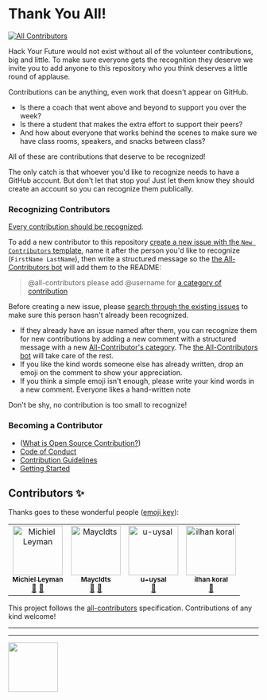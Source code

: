 # Thank You All!

[![All Contributors](https://img.shields.io/badge/all_contributors-2-orange.svg?style=flat-square)](#contributors)

Hack Your Future would not exist without all of the volunteer contributions, big and little.  To make sure everyone gets the recognition they deserve we invite you to add anyone to this repository who you think deserves a little round of applause.

Contributions can be anything, even work that doesn't appear on GitHub.
* Is there a coach that went above and beyond to support you over the week?
* Is there a student that makes the extra effort to support their peers?  
* And how about everyone that works behind the scenes to make sure we have class rooms, speakers, and snacks between class?   

All of these are contributions that deserve to be recognized!

The only catch is that whoever you'd like to recognize needs to have a GitHub account. But don't let that stop you!  Just let them know they should create an account so you can recognize them publically.

### Recognizing Contributors


[Every contribution should be recognized](https://github.com/all-contributors/all-contributors).  


To add a new contributor to this repository [create a new issue with the `New Contributors` template](https://github.com/HackYourFutureBelgium/contributors/issues/new?assignees=&labels=&template=new-contributor.md&title=FirstName+LastName), name it after the person you'd like to recognize (`FirstName LastName`), then write a structured message so the [the All-Contributors bot](https://allcontributors.org/docs/en/bot/usage) will add them to the README:

> @all-contributors please add @username for [a category of contribution](https://allcontributors.org/docs/en/emoji-key)



Before creating a new issue, please [search through the existing issues](https://github.com/HackYourFutureBelgium/contributors/issues) to make sure this person hasn't already been recognized.  
* If they already have an issue named after them, you can recognize them for new contributions by adding a new comment with a structured message with a new [All-Contributor's category](https://allcontributors.org/docs/en/emoji-key). The [the All-Contributors bot](https://allcontributors.org/docs/en/bot/usage) will take care of the rest.    
* If you like the kind words someone else has already written, drop an emoji on the comment to show your appreciation.  
* If you think a simple emoji isn't enough, please write your kind words in a new comment. Everyone likes a hand-written note


Don't be shy, no contribution is too small to recognize!



### Becoming a Contributor
* ([What is Open Source Contribution?](https://github.com/freeCodeCamp/how-to-contribute-to-open-source))
* [Code of Conduct](./code-of-conduct.md)
* [Contribution Guidelines](./guidelines.md)
* [Getting Started](./getting-started.md)


## Contributors ✨

Thanks goes to these wonderful people ([emoji key](https://allcontributors.org/docs/en/emoji-key)):

<!-- ALL-CONTRIBUTORS-LIST:START - Do not remove or modify this section -->
<!-- prettier-ignore-start -->
<!-- markdownlint-disable -->
<table>
  <tr>
    <td align="center"><a href="https://github.com/MichielLeyman"><img src="https://avatars0.githubusercontent.com/u/15386836?v=4" width="100px;" alt="Michiel Leyman"/><br /><sub><b>Michiel Leyman</b></sub></a><br /><a href="#question-MichielLeyman" title="Answering Questions">💬</a> <a href="#userTesting-MichielLeyman" title="User Testing">📓</a></td>
    <td align="center"><a href="https://github.com/Maycldts"><img src="https://avatars3.githubusercontent.com/u/46709840?v=4" width="100px;" alt="Maycldts"/><br /><sub><b>Maycldts</b></sub></a><br /><a href="#ideas-Maycldts" title="Ideas, Planning, & Feedback">🤔</a> <a href="#business-Maycldts" title="Business development">💼</a></td>
    <td align="center"><a href="https://github.com/u-uysal"><img src="https://avatars1.githubusercontent.com/u/54946794?v=4" width="100px;" alt="u-uysal"/><br /><sub><b>u-uysal</b></sub></a><br /><a href="#question-u-uysal" title="Answering Questions">💬</a></td>
    <td align="center"><a href="https://github.com/ikoral"><img src="https://avatars3.githubusercontent.com/u/40534340?v=4" width="100px;" alt="ilhan koral"/><br /><sub><b>ilhan koral</b></sub></a><br /><a href="#question-ikoral" title="Answering Questions">💬</a></td>
  </tr>
</table>

<!-- markdownlint-enable -->
<!-- prettier-ignore-end -->
<!-- ALL-CONTRIBUTORS-LIST:END -->

This project follows the [all-contributors](https://github.com/all-contributors/all-contributors) specification. Contributions of any kind welcome!


<hr>
<hr>
<a href="https://hackyourfuture.be" target="_blank"><img
    src="https://user-images.githubusercontent.com/18554853/63941625-4c7c3d00-ca6c-11e9-9a76-8d5e3632fe70.jpg"
    width="100" height="100"></a>
